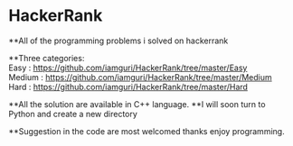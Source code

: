 # HackerRank

**All of the programming problems i solved on hackerrank

**Three categories: <br/>
Easy   : https://github.com/iamguri/HackerRank/tree/master/Easy <br/>
Medium : https://github.com/iamguri/HackerRank/tree/master/Medium <br/>
Hard   : https://github.com/iamguri/HackerRank/tree/master/Hard <br/>

**All the solution are available in C++ language.
**I will soon turn to Python and create a new directory 

**Suggestion in the code are most welcomed thanks enjoy programming.
